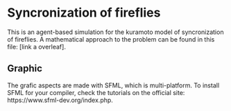 # Syncronization of fireflies
This is an agent-based simulation for the kuramoto model of syncronization of fireflies. A mathematical approach to the problem can be found in this file: [link a overleaf]. <br>

<h2>Graphic </h2>
The grafic aspects are made with SFML, which is multi-platform. To install SFML for your compiler, check the tutorials on the official site: https://www.sfml-dev.org/index.php.
